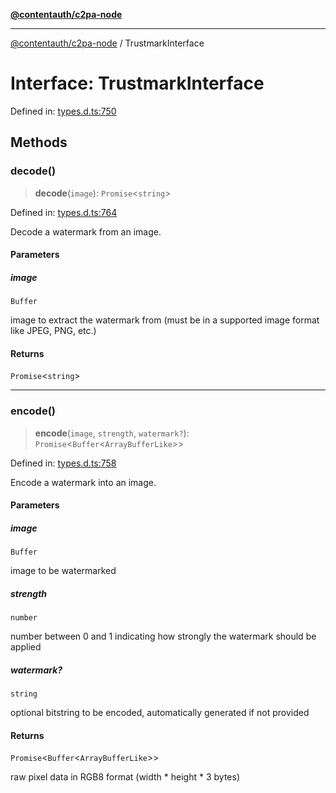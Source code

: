 [**@contentauth/c2pa-node**](../README.md)

***

[@contentauth/c2pa-node](../README.md) / TrustmarkInterface

# Interface: TrustmarkInterface

Defined in: [types.d.ts:750](https://github.com/contentauth/c2pa-node-v2/blob/280e70a4878b95c480efb475988df1206fe5da39/js-src/types.d.ts#L750)

## Methods

### decode()

> **decode**(`image`): `Promise`\<`string`\>

Defined in: [types.d.ts:764](https://github.com/contentauth/c2pa-node-v2/blob/280e70a4878b95c480efb475988df1206fe5da39/js-src/types.d.ts#L764)

Decode a watermark from an image.

#### Parameters

##### image

`Buffer`

image to extract the watermark from (must be in a supported image format like JPEG, PNG, etc.)

#### Returns

`Promise`\<`string`\>

***

### encode()

> **encode**(`image`, `strength`, `watermark?`): `Promise`\<`Buffer`\<`ArrayBufferLike`\>\>

Defined in: [types.d.ts:758](https://github.com/contentauth/c2pa-node-v2/blob/280e70a4878b95c480efb475988df1206fe5da39/js-src/types.d.ts#L758)

Encode a watermark into an image.

#### Parameters

##### image

`Buffer`

image to be watermarked

##### strength

`number`

number between 0 and 1 indicating how strongly the watermark should be applied

##### watermark?

`string`

optional bitstring to be encoded, automatically generated if not provided

#### Returns

`Promise`\<`Buffer`\<`ArrayBufferLike`\>\>

raw pixel data in RGB8 format (width * height * 3 bytes)
